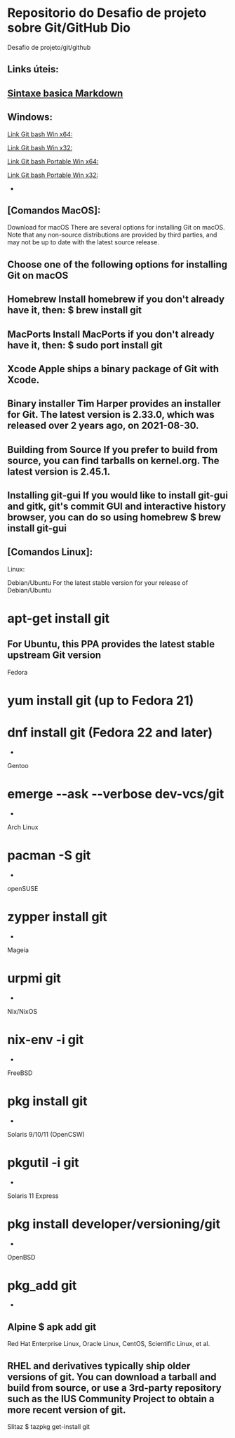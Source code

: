 # Repositorio do Desafio de projeto sobre Git/GitHub Dio
Desafio de projeto/git/github

## Links úteis:
[Sintaxe basica Markdown](https://www.markdownguide.org/)
--
## Windows:

[Link Git bash Win x64:](https://github.com/git-for-windows/git/releases/download/v2.45.1.windows.1/Git-2.45.1-64-bit.exe)

[Link Git bash Win x32:](https://github.com/git-for-windows/git/releases/download/v2.45.1.windows.1/Git-2.45.1-32-bit.exe)

[Link Git bash Portable Win x64:](https://github.com/git-for-windows/git/releases/download/v2.45.1.windows.1/PortableGit-2.45.1-64-bit.7z.exe)

[Link Git bash Portable Win x32:](https://github.com/git-for-windows/git/releases/download/v2.45.1.windows.1/PortableGit-2.45.1-32-bit.7z.exe)



-
## [Comandos MacOS]:
Download for macOS
There are several options for installing Git on macOS. Note that any non-source distributions are provided by third parties, and may not be up to date with the latest source release.

Choose one of the following options for installing Git on macOS
-
Homebrew
Install homebrew if you don't already have it, then:
$ brew install git
-
MacPorts
Install MacPorts if you don't already have it, then:
$ sudo port install git
-
Xcode
Apple ships a binary package of Git with Xcode.
-
Binary installer
Tim Harper provides an installer for Git. The latest version is 2.33.0, which was released over 2 years ago, on 2021-08-30.
-
Building from Source
If you prefer to build from source, you can find tarballs on kernel.org. The latest version is 2.45.1.
-
Installing git-gui
If you would like to install git-gui and gitk, git's commit GUI and interactive history browser, you can do so using homebrew
$ brew install git-gui
-
## [Comandos Linux]:
Linux:

Debian/Ubuntu
For the latest stable version for your release of Debian/Ubuntu

# apt-get install git
For Ubuntu, this PPA provides the latest stable upstream Git version
-
Fedora
# yum install git (up to Fedora 21)
# dnf install git (Fedora 22 and later)
-
Gentoo
# emerge --ask --verbose dev-vcs/git
-
Arch Linux
# pacman -S git
-
openSUSE
# zypper install git
-
Mageia
# urpmi git
-
Nix/NixOS
# nix-env -i git
-
FreeBSD
# pkg install git
-
Solaris 9/10/11 (OpenCSW)
# pkgutil -i git
-
Solaris 11 Express
# pkg install developer/versioning/git
-
OpenBSD
# pkg_add git
-
Alpine
$ apk add git
-
Red Hat Enterprise Linux, Oracle Linux, CentOS, Scientific Linux, et al.

RHEL and derivatives typically ship older versions of git. You can download a tarball and build from source, or use a 3rd-party repository such as the IUS Community Project to obtain a more recent version of git.
-
Slitaz
$ tazpkg get-install git



